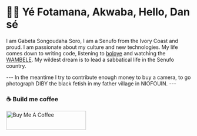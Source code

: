 # 👋🏽 Yé Fotamana, Akwaba, Hello, Dan sé

I am Gabeta Songoudaha Soro, I am a Senufo from the Ivory Coast and proud. I am passionate about my culture and new technologies. My life comes down to writing code, listening to [boloye](https://www.youtube.com/watch?v=88jfUFRadBQ) and watching the [WAMBELE](https://www.youtube.com/watch?v=GAyA1yB6pCw). My wildest dream is to lead a sabbatical life in the Senufo country.


--- In the meantime I try to contribute enough money to buy a camera, to go photograph DIBY the black fetish in my father village in NIOFOUIN. ---


### ☕️ Build me coffee

<a href="https://www.buymeacoffee.com/gabeta" target="_blank"><img src="https://cdn.buymeacoffee.com/buttons/default-red.png" alt="Buy Me A Coffee" style="height: 51px !important;width: 217px !important;" ></a>